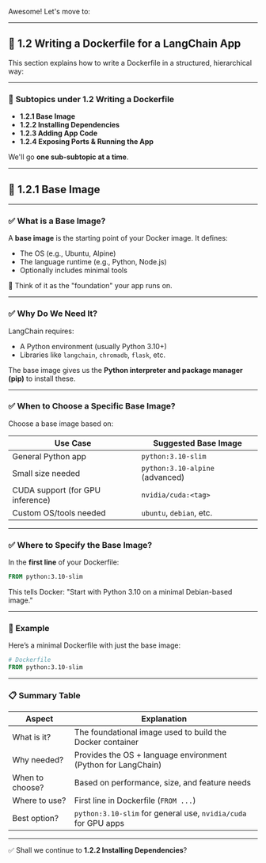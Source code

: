 Awesome! Let's move to:

---

## 🐳 **1.2 Writing a Dockerfile for a LangChain App**

This section explains how to write a Dockerfile in a structured, hierarchical way:

---

### 🔽 **Subtopics under 1.2 Writing a Dockerfile**

* **1.2.1 Base Image**
* **1.2.2 Installing Dependencies**
* **1.2.3 Adding App Code**
* **1.2.4 Exposing Ports & Running the App**

We'll go **one sub-subtopic at a time**.

---

## 🔹 **1.2.1 Base Image**

---

### ✅ What is a Base Image?

A **base image** is the starting point of your Docker image. It defines:

* The OS (e.g., Ubuntu, Alpine)
* The language runtime (e.g., Python, Node.js)
* Optionally includes minimal tools

🧠 Think of it as the "foundation" your app runs on.

---

### ✅ Why Do We Need It?

LangChain requires:

* A Python environment (usually Python 3.10+)
* Libraries like `langchain`, `chromadb`, `flask`, etc.

The base image gives us the **Python interpreter and package manager (pip)** to install these.

---

### ✅ When to Choose a Specific Base Image?

Choose a base image based on:

| Use Case                         | Suggested Base Image            |
| -------------------------------- | ------------------------------- |
| General Python app               | `python:3.10-slim`              |
| Small size needed                | `python:3.10-alpine` (advanced) |
| CUDA support (for GPU inference) | `nvidia/cuda:<tag>`             |
| Custom OS/tools needed           | `ubuntu`, `debian`, etc.        |

---

### ✅ Where to Specify the Base Image?

In the **first line** of your Dockerfile:

```dockerfile
FROM python:3.10-slim
```

This tells Docker: "Start with Python 3.10 on a minimal Debian-based image."

---

### 🧪 Example

Here’s a minimal Dockerfile with just the base image:

```dockerfile
# Dockerfile
FROM python:3.10-slim
```

---

### 📋 Summary Table

| Aspect          | Explanation                                                    |
| --------------- | -------------------------------------------------------------- |
| What is it?     | The foundational image used to build the Docker container      |
| Why needed?     | Provides the OS + language environment (Python for LangChain)  |
| When to choose? | Based on performance, size, and feature needs                  |
| Where to use?   | First line in Dockerfile (`FROM ...`)                          |
| Best option?    | `python:3.10-slim` for general use, `nvidia/cuda` for GPU apps |

---

✅ Shall we continue to **1.2.2 Installing Dependencies**?
